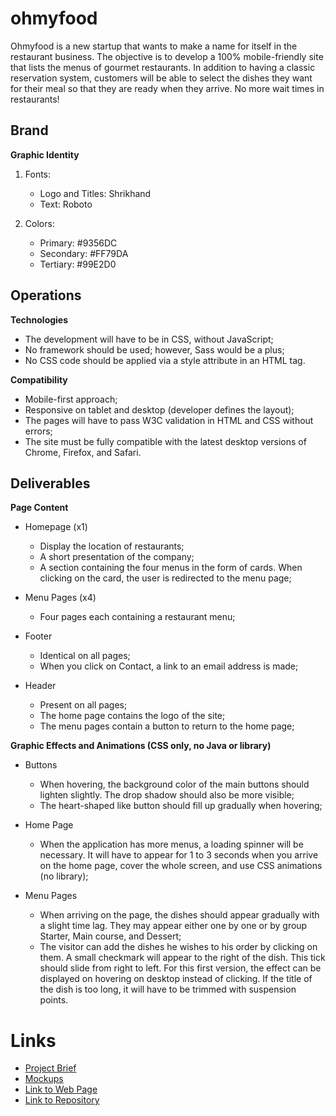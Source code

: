 # ohmyfood
Ohmyfood is a new startup that wants to make a name for itself in the restaurant business. The objective is to develop a 100% mobile-friendly site that lists the menus of gourmet restaurants. In addition to having a classic reservation system, customers will be able to select the dishes they want for their meal so that they are ready when they arrive. No more wait times in restaurants!

## Brand
**Graphic Identity**
1. Fonts:
   - Logo and Titles: Shrikhand
   - Text: Roboto

2. Colors:
   - Primary: #9356DC
   - Secondary: #FF79DA
   - Tertiary: #99E2D0

## Operations
**Technologies**
  * The development will have to be in CSS, without JavaScript;
  * No framework should be used; however, Sass would be a plus;
  * No CSS code should be applied via a style attribute in an HTML tag.

**Compatibility**
  * Mobile-first approach;
  * Responsive on tablet and desktop (developer defines the layout);
  * The pages will have to pass W3C validation in HTML and CSS without errors;
  * The site must be fully compatible with the latest desktop versions of Chrome, Firefox, and Safari.

## Deliverables
**Page Content**
  * Homepage (x1)
    * Display the location of restaurants;
    * A short presentation of the company; 
    * A section containing the four menus in the form of cards. When clicking on the card, the user is redirected to the menu page;

  * Menu Pages (x4)
    * Four pages each containing a restaurant menu;

  * Footer
    * Identical on all pages;
    * When you click on Contact, a link to an email address is made;

   * Header
     * Present on all pages;
     * The home page contains the logo of the site;
     * The menu pages contain a button to return to the home page;

**Graphic Effects and Animations (CSS only, no Java or library)**
  * Buttons
    * When hovering, the background color of the main buttons should lighten slightly. The drop shadow should also be more visible;
    * The heart-shaped like button should fill up gradually when hovering;
  
  * Home Page
    * When the application has more menus, a loading spinner will be necessary. It will have to appear for 1 to 3 seconds when you arrive on the home page, cover the whole screen, and use CSS animations (no library);

  * Menu Pages
    * When arriving on the page, the dishes should appear gradually with a slight time lag. They may appear either one by one or by group Starter, Main course, and Dessert;
    * The visitor can add the dishes he wishes to his order by clicking on them. A small checkmark will appear to the right of the dish. This tick should slide from right to left. For this first version, the effect can be displayed on hovering on desktop instead of clicking. If the title of the dish is too long, it will have to be trimmed with suspension points. 

# Links
  * [Project Brief](https://s3-eu-west-1.amazonaws.com/course.oc-static.com/projects/Web%20Developer%20P3/Creative%20Brief%20-%20Ohmyfood!.pdf)
  * [Mockups](https://course.oc-static.com/projects/Front-End+V2/P3+CSS+animations/Projet+3+-+ohmyfood+EN.zip)
  * [Link to Web Page](https://giuliakezerle.github.io/ohmyfood/index.html)
  * [Link to Repository](https://github.com/giuliakezerle/ohmyfood)
